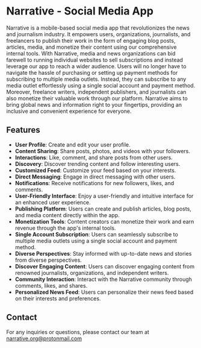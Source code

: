 
# Narrative - Social Media App

Narrative is a mobile-based social media app that revolutionizes the news and journalism industry. It empowers users, organizations, journalists, and freelancers to publish their work in the form of engaging blog posts, articles, media, and monetize their content using our comprehensive internal tools. With Narrative, media and news organizations can bid farewell to running individual websites to sell subscriptions and instead leverage our app to reach a wider audience. Users will no longer have to navigate the hassle of purchasing or setting up payment methods for subscribing to multiple media outlets. Instead, they can subscribe to any media outlet effortlessly using a single social account and payment method. Moreover, freelance writers, independent publishers, and journalists can also monetize their valuable work through our platform. Narrative aims to bring global news and information right to your fingertips, providing an inclusive and convenient experience for everyone.

## Features
- **User Profile**: Create and edit your user profile.
- **Content Sharing**: Share posts, photos, and videos with your followers.
- **Interactions**: Like, comment, and share posts from other users.
- **Discovery**: Discover trending content and follow interesting users.
- **Customized Feed**: Customize your feed based on your interests.
- **Direct Messaging**: Engage in direct messaging with other users.
- **Notifications**: Receive notifications for new followers, likes, and comments.
- **User-Friendly Interface**: Enjoy a user-friendly and intuitive interface for an enhanced user experience.
- **Publishing Platform**: Users can create and publish articles, blog posts, and media content directly within the app.
- **Monetization Tools**: Content creators can monetize their work and earn revenue through the app's internal tools.
- **Single Account Subscription**: Users can seamlessly subscribe to multiple media outlets using a single social account and payment method.
- **Diverse Perspectives**: Stay informed with up-to-date news and stories from diverse perspectives.
- **Discover Engaging Content**: Users can discover engaging content from renowned journalists, organizations, and independent writers.
- **Community Interaction**: Interact with the Narrative community through comments, likes, and shares.
- **Personalized News Feed**: Users can personalize their news feed based on their interests and preferences.

## Contact

For any inquiries or questions, please contact our team at narrative.org@protonmail.com

